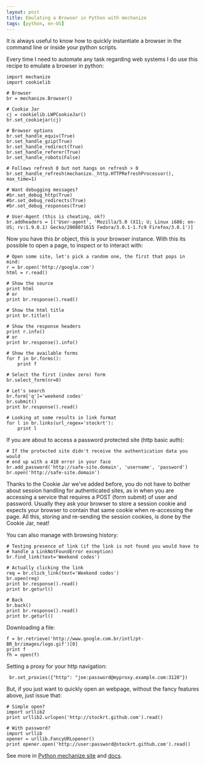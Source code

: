 ```yaml
---
layout: post
title: Emulating a Browser in Python with mechanize
tags: [python, en-US]
---
```

It is always useful to know how to quickly instantiate a browser in the
command line or inside your python scripts.

Every time I need to automate any task regarding web systems I do use this
recipe to emulate a browser in python:

    import mechanize
    import cookielib

    # Browser
    br = mechanize.Browser()

    # Cookie Jar
    cj = cookielib.LWPCookieJar()
    br.set_cookiejar(cj)

    # Browser options
    br.set_handle_equiv(True)
    br.set_handle_gzip(True)
    br.set_handle_redirect(True)
    br.set_handle_referer(True)
    br.set_handle_robots(False)

    # Follows refresh 0 but not hangs on refresh > 0
    br.set_handle_refresh(mechanize._http.HTTPRefreshProcessor(), max_time=1)

    # Want debugging messages?
    #br.set_debug_http(True)
    #br.set_debug_redirects(True)
    #br.set_debug_responses(True)

    # User-Agent (this is cheating, ok?)
    br.addheaders = [('User-agent', 'Mozilla/5.0 (X11; U; Linux i686; en-US; rv:1.9.0.1) Gecko/2008071615 Fedora/3.0.1-1.fc9 Firefox/3.0.1')]

Now you have this *br* object, this is your browser instance. With this its
possible to open a page, to inspect or to interact with:

    # Open some site, let's pick a random one, the first that pops in mind:
    r = br.open('http://google.com')
    html = r.read()

    # Show the source
    print html
    # or
    print br.response().read()

    # Show the html title
    print br.title()

    # Show the response headers
    print r.info()
    # or
    print br.response().info()

    # Show the available forms
    for f in br.forms():
        print f

    # Select the first (index zero) form
    br.select_form(nr=0)

    # Let's search
    br.form['q']='weekend codes'
    br.submit()
    print br.response().read()

    # Looking at some results in link format
    for l in br.links(url_regex='stockrt'):
        print l

If you are about to access a password protected site (http basic auth):

    # If the protected site didn't receive the authentication data you would
    # end up with a 410 error in your face
    br.add_password('http://safe-site.domain', 'username', 'password')
    br.open('http://safe-site.domain')

Thanks to the Cookie Jar we've added before, you do not have to bother about
session handling for authenticated sites, as in when you are accessing a
service that requires a POST (form submit) of user and password. Usually they
ask your browser to store a session cookie and expects your browser to contain
that same cookie when re-accessing the page. All this, storing and re-sending
the session cookies, is done by the Cookie Jar, neat!

You can also manage with browsing history:

    # Testing presence of link (if the link is not found you would have to
    # handle a LinkNotFoundError exception)
    br.find_link(text='Weekend codes')

    # Actually clicking the link
    req = br.click_link(text='Weekend codes')
    br.open(req)
    print br.response().read()
    print br.geturl()

    # Back
    br.back()
    print br.response().read()
    print br.geturl()

Downloading a file:

    f = br.retrieve('http://www.google.com.br/intl/pt-BR_br/images/logo.gif')[0]
    print f
    fh = open(f)

Setting a proxy for your http navigation:

     br.set_proxies({"http": "joe:password@myproxy.example.com:3128"})

But, if you just want to quickly open an webpage, without the fancy features
above, just issue that:

    # Simple open?
    import urllib2
    print urllib2.urlopen('http://stockrt.github.com').read()

    # With password?
    import urllib
    opener = urllib.FancyURLopener()
    print opener.open('http://user:password@stockrt.github.com').read()

See more in [Python mechanize site](http://wwwsearch.sourceforge.net/mechanize)
and [docs](http://wwwsearch.sourceforge.net/mechanize/doc.html).
